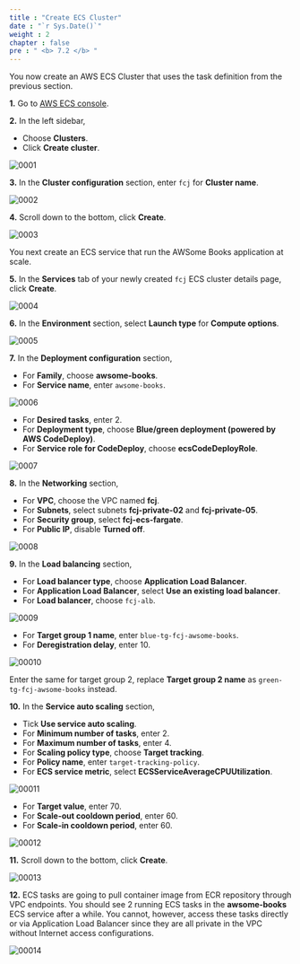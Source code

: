 ```yaml
---
title : "Create ECS Cluster"
date : "`r Sys.Date()`"
weight : 2
chapter : false
pre : " <b> 7.2 </b> "
---
```


You now create an AWS ECS Cluster that uses the task definition from the previous section. 

**1.** Go to [AWS ECS console](https://console.aws.amazon.com/ecs/).

**2.** In the left sidebar,

- Choose **Clusters**.
- Click **Create cluster**.

![0001](/images/7/2/0001.svg?featherlight=false&width=100pc)

**3.** In the **Cluster configuration** section, enter `fcj` for **Cluster name**.

![0002](/images/7/2/0002.svg?featherlight=false&width=100pc)

**4.** Scroll down to the bottom, click **Create**.

![0003](/images/7/2/0003.svg?featherlight=false&width=100pc)

You next create an ECS service that run the AWSome Books application at scale.

**5.** In the **Services** tab of your newly created `fcj` ECS cluster details page, click **Create**.

![0004](/images/7/2/0004.svg?featherlight=false&width=100pc)

**6.** In the **Environment** section, select **Launch type** for **Compute options**.

![0005](/images/7/2/0005.svg?featherlight=false&width=100pc)

**7.** In the **Deployment configuration** section,

- For **Family**, choose **awsome-books**.
- For **Service name**, enter `awsome-books`.

![0006](/images/7/2/0006.svg?featherlight=false&width=100pc)

- For **Desired tasks**, enter 2.
- For **Deployment type**, choose **Blue/green deployment (powered by AWS CodeDeploy)**.
- For **Service role for CodeDeploy**, choose **ecsCodeDeployRole**.

![0007](/images/7/2/0007.svg?featherlight=false&width=100pc)

**8.** In the **Networking** section,

- For **VPC**, choose the VPC named **fcj**.
- For **Subnets**, select subnets **fcj-private-02** and **fcj-private-05**.
- For **Security group**, select **fcj-ecs-fargate**.
- For **Public IP**, disable **Turned off**.

![0008](/images/7/2/0008.svg?featherlight=false&width=100pc)

**9.** In the **Load balancing** section,

- For **Load balancer type**, choose **Application Load Balancer**.
- For **Application Load Balancer**, select **Use an existing load balancer**.
- For **Load balancer**, choose `fcj-alb`.

![0009](/images/7/2/0009.svg?featherlight=false&width=100pc)

- For **Target group 1 name**, enter `blue-tg-fcj-awsome-books`.
- For **Deregistration delay**, enter 10.

![00010](/images/7/2/00010.svg?featherlight=false&width=100pc)

Enter the same for target group 2, replace **Target group 2 name** as `green-tg-fcj-awsome-books` instead.

**10.** In the **Service auto scaling** section,

- Tick **Use service auto scaling**.
- For **Minimum number of tasks**, enter 2.
- For **Maximum number of tasks**, enter 4.
- For **Scaling policy type**, choose **Target tracking**.
- For **Policy name**, enter `target-tracking-policy`.
- For **ECS service metric**, select **ECSServiceAverageCPUUtilization**.

![00011](/images/7/2/00011.svg?featherlight=false&width=100pc)

- For **Target value**, enter 70.
- For **Scale-out cooldown period**, enter 60.
- For **Scale-in cooldown period**, enter 60.

![00012](/images/7/2/00012.svg?featherlight=false&width=100pc)

**11.** Scroll down to the bottom, click **Create**.

![00013](/images/7/2/00013.svg?featherlight=false&width=100pc)

**12.** ECS tasks are going to pull container image from ECR repository through VPC endpoints. You should see 2 running ECS tasks in the **awsome-books** ECS service after a while. You cannot, however, access these tasks directly or via Application Load Balancer since they are all private in the VPC without Internet access configurations.

![00014](/images/7/2/00014.svg?featherlight=false&width=100pc)



